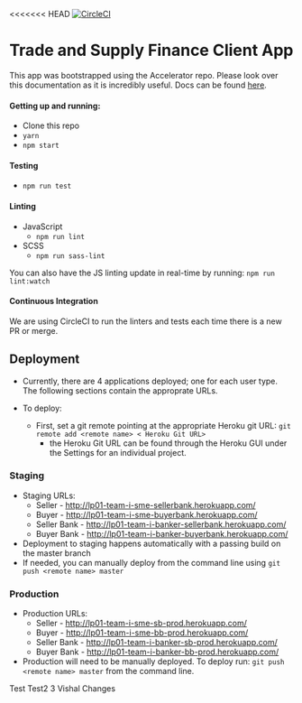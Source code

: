 <<<<<<< HEAD
[![CircleCI](https://circleci.com/gh/CognizantStudio/trade-finance-client/tree/master.svg?style=svg&circle-token=94f403cac177feb611d4ff2be7f5bf639e11f8ad)](https://circleci.com/gh/CognizantStudio/trade-finance-client/tree/master)

# Trade and Supply Finance Client App

This app was bootstrapped using the Accelerator repo. Please look over this documentation as it is incredibly useful. Docs can be found [here](docs/accelerator-starter.md).

#### Getting up and running:
- Clone this repo
- `yarn`
- `npm start`

#### Testing
- `npm run test`

#### Linting
- JavaScript
  * `npm run lint`
- SCSS
  * `npm run sass-lint`

You can also have the JS linting update in real-time by running: `npm run lint:watch`

#### Continuous Integration
We are using CircleCI to run the linters and tests each time there is a new PR or merge.

## Deployment
- Currently, there are 4 applications deployed; one for each user type. The following sections contain the approprate URLs.

- To deploy:
  * First, set a git remote pointing at the appropriate Heroku git URL: `git remote add <remote name> <
Heroku Git URL>`
    * the Heroku Git URL can be found through the Heroku GUI under the Settings for an individual project.

### Staging
- Staging URLs:
  * Seller - http://lp01-team-i-sme-sellerbank.herokuapp.com/
  * Buyer - http://lp01-team-i-sme-buyerbank.herokuapp.com/
  * Seller Bank - http://lp01-team-i-banker-sellerbank.herokuapp.com/
  * Buyer Bank - http://lp01-team-i-banker-buyerbank.herokuapp.com/
- Deployment to staging happens automatically with a passing build on the master branch
- If needed, you can manually deploy from the command line using `git push <remote name> master`

### Production
- Production URLs:
  * Seller - http://lp01-team-i-sme-sb-prod.herokuapp.com/
  * Buyer - http://lp01-team-i-sme-bb-prod.herokuapp.com/
  * Seller Bank - http://lp01-team-i-banker-sb-prod.herokuapp.com/
  * Buyer Bank - http://lp01-team-i-banker-bb-prod.herokuapp.com/
- Production will need to be manually deployed. To deploy run: `git push <remote name> master` from the command line.

Test
Test2 3
Vishal Changes